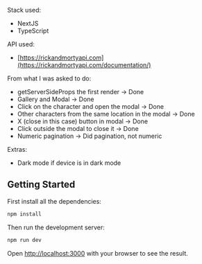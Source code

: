 Stack used:
- NextJS
- TypeScript

API used:
- [https://rickandmortyapi.com](https://rickandmortyapi.com/documentation/)

From what I was asked to do:

- getServerSideProps the first render -> Done
- Gallery and Modal -> Done
- Click on the character and open the modal -> Done
- Other characters from the same location in the modal -> Done
- X (close in this case) button in modal -> Done
- Click outside the modal to close it -> Done
- Numeric pagination -> Did pagination, not numeric

Extras:

- Dark mode if device is in dark mode

## Getting Started

First install all the dependencies:

```bash
npm install
```

Then run the development server:

```bash
npm run dev
```

Open [http://localhost:3000](http://localhost:3000) with your browser to see the result.
